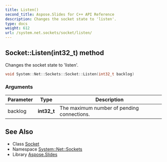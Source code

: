 ```yaml
---
title: Listen()
second_title: Aspose.Slides for C++ API Reference
description: Changes the socket state to 'listen'.
type: docs
weight: 612
url: /system.net.sockets/socket/listen/
---
```

## Socket::Listen(int32_t) method


Changes the socket state to 'listen'.

```cpp
void System::Net::Sockets::Socket::Listen(int32_t backlog)
```


### Arguments

| Parameter | Type | Description |
| --- | --- | --- |
| backlog | **int32_t** | The maximum number of pending connections. |

## See Also

* Class [Socket](../)
* Namespace [System::Net::Sockets](../../)
* Library [Aspose.Slides](../../../)
